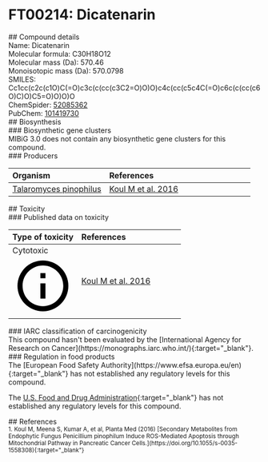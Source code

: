 
# FT00214: Dicatenarin
<div class="molecule_image" style="float:left">
<img data-smiles= CC1=CC(O)=C2C(=O)C3=C(O)C=C(O)C(C4=C(O)C=C(O)C5=C4C(=O)C4=C(C5=O)C(O)=CC(C)=C4O)=C3C(=O)C2=C1O data-smiles-options="{ 'width': 350, 'height': 350 }" />
</div>
## Compound details
<div style="overflow:hidden">
Name: Dicatenarin<br>
Molecular formula: C30H18O12<br>
Molecular mass (Da): 570.46<br>
Monoisotopic mass (Da): 570.0798<br>
<div class="break_all">
SMILES: Cc1cc(c2c(c1O)C(=O)c3c(c(cc(c3C2=O)O)O)c4c(cc(c5c4C(=O)c6c(c(cc(c6O)C)O)C5=O)O)O)O<br>
</div>
        ChemSpider: <a href=https://www.chemspider.com/Chemical-Structure.52085362.html target="_blank">52085362</a><br>
        PubChem: <a href=https://pubchem.ncbi.nlm.nih.gov/compound/101419730 target="_blank">101419730</a><br>
</div>

<div markdown="block" class="section">
## Biosynthesis
<div markdown="block" class="subsection">
### Biosynthetic gene clusters
<div markdown="block" class="indented_block">
MIBiG 3.0 does not contain any biosynthetic gene clusters for this compound.
</div>
</div>

<div markdown="block" class="subsection">
### Producers
<table>
<thead>
<tr>
<th style="text-align: left;" role="columnheader" width="40%" data-sort-default>Organism</th>
<th style="text-align: left;" role="columnheader" width="60%">References</th>
</tr>
</thead>
        <tr>
        <td style="text-align: left;"><a href="https://www.ncbi.nlm.nih.gov/Taxonomy/Browser/wwwtax.cgi?mode=Info&id=128442" target="_blank">Talaromyces pinophilus</a></td>
        <td style="text-align: left;"><a href="#REF00409">Koul M et al. 2016</a></td>
        </tr>
</table>
</div>
</div>

<div markdown="block" class="section">
## Toxicity
<div markdown="block" class="subsection">
### Published data on toxicity
<table>
<thead>
<tr>
<th style="text-align: left;" role="columnheader" width="40%" data-sort-default>Type of toxicity</th>
<th style="text-align: left;" role="columnheader" width="60%">References</th>
</tr>
</thead>
<tbody>
<tr>
<td style="text-align: left;">Cytotoxic <span class="twemoji" title="Toxic to cells"><svg xmlns="http://www.w3.org/2000/svg" viewBox="0 0 24 24"><path d="M11 9h2V7h-2m1 13c-4.41 0-8-3.59-8-8s3.59-8 8-8 8 3.59 8 8-3.59 8-8 8m0-18A10 10 0 0 0 2 12a10 10 0 0 0 10 10 10 10 0 0 0 10-10A10 10 0 0 0 12 2m-1 15h2v-6h-2v6Z"></path></svg></span></td>
<td style="text-align: left;"><a href="#REF00409">Koul M et al. 2016</a></td>
</tr>
</tbody>
</table>
</div>

<div markdown="block" class="subsection">
### IARC classification of carcinogenicity
<div markdown="block" class="indented_block">
This compound hasn't been evaluated by the [International Agency for Research on Cancer](https://monographs.iarc.who.int/){:target="_blank"}.<br>
</div>
</div>

<div markdown="block" class="subsection">
### Regulation in food products
<div markdown="block" class="indented_block">
The [European Food Safety Authority](https://www.efsa.europa.eu/en){:target="_blank"} has not established any regulatory levels for this compound. <br>

The [U.S. Food and Drug Administration](https://www.fda.gov/){:target="_blank"} has not established any regulatory levels for this compound. <br>

</div>
</div>

</div>

<div markdown="block" class="section">
## References
<div markdown="block" style="font-size: smaller;">
<span id=REF00409>
1. Koul M, Meena S, Kumar A, et al, Planta Med (2016) [Secondary Metabolites from Endophytic Fungus Penicillium pinophilum Induce ROS-Mediated Apoptosis through Mitochondrial Pathway in Pancreatic Cancer Cells.](https://doi.org/10.1055/s-0035-1558308){:target="_blank"}<br>
</span>

</div>
</div>

<script type="text/javascript" src="https://unpkg.com/smiles-drawer@2.0.1/dist/smiles-drawer.min.js"></script>
<script>
    SmiDrawer.apply();
</script>